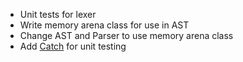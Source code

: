 - Unit tests for lexer
- Write memory arena class for use in AST
- Change AST and Parser to use memory arena class
- Add [Catch](catch-lib.net) for unit testing